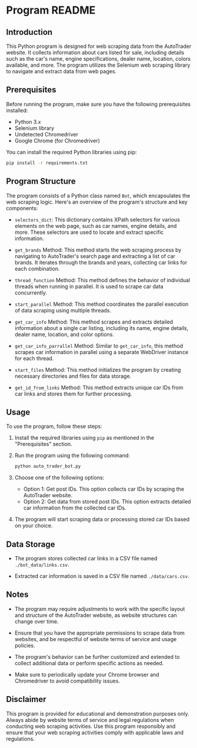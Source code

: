 # Program README

## Introduction

This Python program is designed for web scraping data from the AutoTrader website. It collects information about cars listed for sale, including details such as the car's name, engine specifications, dealer name, location, colors available, and more. The program utilizes the Selenium web scraping library to navigate and extract data from web pages.

## Prerequisites

Before running the program, make sure you have the following prerequisites installed:

- Python 3.x
- Selenium library
- Undetected Chromedriver
- Google Chrome (for Chromedriver)

You can install the required Python libraries using pip:

```bash
pip install -r requirements.txt
```

## Program Structure

The program consists of a Python class named `Bot`, which encapsulates the web scraping logic. Here's an overview of the program's structure and key components:

- `selectors_dict`: This dictionary contains XPath selectors for various elements on the web page, such as car names, engine details, and more. These selectors are used to locate and extract specific information.

- `get_brands` Method: This method starts the web scraping process by navigating to AutoTrader's search page and extracting a list of car brands. It iterates through the brands and years, collecting car links for each combination.

- `thread_function` Method: This method defines the behavior of individual threads when running in parallel. It is used to scrape car data concurrently.

- `start_parallel` Method: This method coordinates the parallel execution of data scraping using multiple threads.

- `get_car_info` Method: This method scrapes and extracts detailed information about a single car listing, including its name, engine details, dealer name, location, and color options.

- `get_car_info_parrallel` Method: Similar to `get_car_info`, this method scrapes car information in parallel using a separate WebDriver instance for each thread.

- `start_files` Method: This method initializes the program by creating necessary directories and files for data storage.

- `get_id_from_links` Method: This method extracts unique car IDs from car links and stores them for further processing.

## Usage

To use the program, follow these steps:

1. Install the required libraries using `pip` as mentioned in the "Prerequisites" section.

2. Run the program using the following command:

   ```bash
   python auto_trader_bot.py
   ```

3. Choose one of the following options:
   - Option 1: Get post IDs. This option collects car IDs by scraping the AutoTrader website.
   - Option 2: Get data from stored post IDs. This option extracts detailed car information from the collected car IDs.

5. The program will start scraping data or processing stored car IDs based on your choice.

## Data Storage

- The program stores collected car links in a CSV file named `./bot_data/links.csv`.

- Extracted car information is saved in a CSV file named `./data/cars.csv`.

## Notes

- The program may require adjustments to work with the specific layout and structure of the AutoTrader website, as website structures can change over time.

- Ensure that you have the appropriate permissions to scrape data from websites, and be respectful of website terms of service and usage policies.

- The program's behavior can be further customized and extended to collect additional data or perform specific actions as needed.

- Make sure to periodically update your Chrome browser and Chromedriver to avoid compatibility issues.

## Disclaimer

This program is provided for educational and demonstration purposes only. Always abide by website terms of service and legal regulations when conducting web scraping activities. Use this program responsibly and ensure that your web scraping activities comply with applicable laws and regulations.